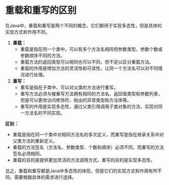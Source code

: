 # 重载和重写的区别

在Java中，重载和重写是两个不同的概念，它们都用于实现多态性，但是具体的实现方式和作用不同。

1. **重载：**
    - 重载是指在同一个类中，可以有多个方法名相同但参数类型、参数个数或参数顺序不同的方法。
    - 重载方法的返回类型可以相同也可以不同，但不足以区分重载方法。
    - 重载的作用是增加方法的灵活性和可读性，让同一个方法名可以对不同情况进行处理。
2. **重写：**
    - 重写是指在子类中，可以对父类的方法进行重写。
    - 重写方法必须与被重写方法拥有相同的方法名、返回值类型和参数列表，但是可以更改访问修饰符、抛出的异常类型和方法体等。
    - 重写的作用是实现多态性，通过父类引用调用子类对象的方法，实现对同一方法名的不同实现。

**区别：**

- 重载是指在同一个类中对相同方法名的多次定义，而重写是指在继承关系中对父类方法的重新定义。
- 重载的方法签名（方法名、参数类型、个数和顺序）必须不同，而重写的方法签名必须相同。
- 重载的目的是提供更加灵活的方法调用方式，重写的目的是实现多态性。

总之，重载和重写都是Java中多态性的体现，但是它们的实现方式和作用有所不同，需要根据具体的需求进行选择。
